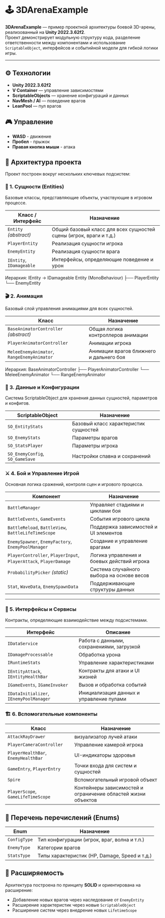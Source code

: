 # 🕹️ 3DArenaExample

**3DArenaExample** — пример проектной архитектуры боевой 3D-арены, реализованный на **Unity 2022.3.62f2**.  
Проект демонстрирует модульную структуру кода, разделение ответственности между компонентами и использование `ScriptableObject`, интерфейсов и событийной модели для гибкой логики игры.

---

## ⚙️ Технологии

- **Unity 2022.3.62f2**
- **V Container** — управление зависимостями
- **ScriptableObjects** — хранение конфигураций и данных
- **NavMesh / AI** — поведение врагов
- **LeanPool** — пул врагов

## 🎮 Управление

- **WASD** - движение
- **Пробел** - прыжок
- **Правая кнопка мыши** - атака

## 🧩 Архитектура проекта

Проект построен вокруг нескольких ключевых подсистем:

### 🧱 1. Сущности (Entities)

Базовые классы, представляющие объекты, участвующие в игровом процессе.

| Класс / Интерфейс | Назначение |
|--------------------|------------|
| `Entity` *(abstract)* | Общий базовый класс для всех сущностей сцены (игрок, враги и т.д.) |
| `PlayerEntity` | Реализация сущности игрока |
| `EnemyEntity` | Реализация сущности врага |
| `IEntity`, `IDamageable` | Интерфейсы, определяющие поведение и урон |

Иерархия:
IEntity → IDamageable
Entity (MonoBehaviour)
├── PlayerEntity
└── EnemyEntity

### 🎬 2. Анимация

Базовый слой управления анимациями для всех сущностей.

| Класс | Назначение |
|-------|-------------|
| `BaseAnimatorController` *(abstract)* | Общая логика контроллеров анимации |
| `PlayerAnimatorController` | Анимации игрока |
| `MeleeEnemyAnimator`, `RangeEnemyAnimator` | Анимации врагов ближнего и дальнего боя |

Иерархия:
BaseAnimatorController
├── PlayerAnimatorController
└── MeleeEnemyAnimator
└── RangeEnemyAnimator

### 💾 3. Данные и Конфигурации

Система ScriptableObject для хранения данных сущностей, параметров и конфигов.

| ScriptableObject | Назначение |
|------------------|-------------|
| `SO_EntityStats` | Базовый класс характеристик сущностей |
| `SO_EnemyStats` | Параметры врагов |
| `SO_StatsPlayer` | Параметры игрока |
| `SO_EnemyConfig`, `SO_GameSave` | Настройки спавна и сохранений |

### ⚔️ 4. Бой и Управление Игрой

Основная логика сражений, контроля сцен и игрового процесса.

| Компонент | Назначение |
|------------|------------|
| `BattleManager` | Управляет стадиями и циклами боя |
| `BattleEvents`, `GameEvents` | События игрового цикла |
| `BattleReload`, `BattleView`, `BattleLifeTimeScope` | Поддержка зависимостей и UI элементов |
| `EnemySpawner`, `EnemyFactory`, `EnemyPoolManager` | Создание и управление врагами |
| `PlayerController`, `PlayerInput`, `PlayerAttack`, `PlayerDamage` | Логика управления и боевых действий игрока |
| `ProbabilityPicker` *(static)* | Система случайного выбора на основе весов |
| `Stat`, `WaveData`, `EnemySpawnData` | Поддерживающие структуры данных |

---

### 🧠 5. Интерфейсы и Сервисы

Контракты, определяющие взаимодействие между подсистемами.

| Интерфейс | Описание |
|------------|-----------|
| `IDataService` | Работа с данными, сохранениями, загрузкой |
| `IDamageProcessable` | Обработка урона |
| `IRuntimeStats` | Управление характеристиками |
| `IEntityAttack`, `IEntityHealthBar` | Контракты для атаки и UI жизней |
| `IGameEvents`, `IGameInvoker` | Вызов и обработка событий |
| `IDataInitializer`, `IEnemyPoolManager` | Инициализация данных и управление пулами |


### 🏗️ 6. Вспомогательные компоненты

| Класс | Назначение |
|--------|-------------|
| `AttackRayDrawer` | визуализатор лучей атаки |
| `PlayerCameraController` | Управление камерой игрока |
| `PlayerHealthBar`, `EnemyHealthBar` | UI-индикаторы здоровья |
| `GameEntry`, `PlayerEntry` | Точки входа для систем и сущностей |
| `Spire` | Вспомогательный игровой объект |
| `PlayerScope`, `GameLifeTimeScope` | Контейнеры зависимостей и ограничение областей жизни объектов |


## 🧮 Перечень перечислений (Enums)

| Enum | Назначение |
|-------|-------------|
| `ConfigType` | Тип конфигурации (игрок, враг, волна и т.п.) |
| `EnemyType` | Категории врагов |
| `StatsType` | Типы характеристик (HP, Damage, Speed и т.д.) |


## 🧰 Расширяемость

Архитектура построена по принципу **SOLID** и ориентирована на расширение:
- Добавление новых врагов через наследование от `EnemyEntity`
- Расширение характеристик через новые `ScriptableObject`
- Расширение систем через внедрение новых  `LifetimeScope`
